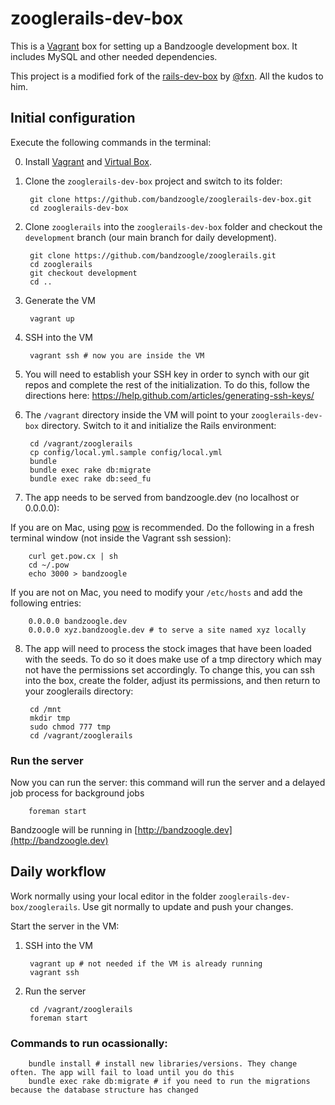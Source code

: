 # zooglerails-dev-box

This is a [Vagrant](http://www.vagrantup.com/) box for setting up a Bandzoogle development box. It includes MySQL and other needed dependencies.

This project is a modified fork of the [rails-dev-box](https://github.com/rails/rails-dev-box) by [@fxn](https://github.com/fxn). All the kudos to him.

## Initial configuration

Execute the following commands in the terminal:

0. Install [Vagrant](http://www.vagrantup.com/) and [Virtual Box](https://www.virtualbox.org/).

1. Clone the `zooglerails-dev-box` project and switch to its folder:

        git clone https://github.com/bandzoogle/zooglerails-dev-box.git
        cd zooglerails-dev-box

2. Clone `zooglerails` into the `zooglerails-dev-box` folder and checkout the `development` branch (our main branch for daily development).

        git clone https://github.com/bandzoogle/zooglerails.git
        cd zooglerails
        git checkout development
        cd ..

3. Generate the VM

        vagrant up

4. SSH into the VM

        vagrant ssh # now you are inside the VM

5. You will need to establish your SSH key in order to synch with our git repos and complete the rest of the initialization. To do this, follow the directions here: https://help.github.com/articles/generating-ssh-keys/

6. The `/vagrant` directory inside the VM will point to your `zooglerails-dev-box` directory. Switch to it and initialize the Rails environment:

        cd /vagrant/zooglerails
        cp config/local.yml.sample config/local.yml
        bundle
        bundle exec rake db:migrate
        bundle exec rake db:seed_fu

7. The app needs to be served from bandzoogle.dev (no localhost or 0.0.0.0):

If you are on Mac, using [pow](http://pow.cx/) is recommended. Do the following in a fresh terminal window (not inside the Vagrant ssh session):

        curl get.pow.cx | sh
        cd ~/.pow
        echo 3000 > bandzoogle

If you are not on Mac, you need to modify your `/etc/hosts` and add the following entries:

        0.0.0.0 bandzoogle.dev
        0.0.0.0 xyz.bandzoogle.dev # to serve a site named xyz locally

8. The app will need to process the stock images that have been loaded with the seeds. To do so it does make use of a tmp directory which may not have the permissions set accordingly. To change this, you can ssh into the box, create the folder, adjust its permissions, and then return to your zooglerails directory:

        cd /mnt
        mkdir tmp
        sudo chmod 777 tmp
        cd /vagrant/zooglerails

### Run the server

Now you can run the server: this command will run the server and a delayed job process for background jobs

        foreman start

Bandzoogle will be running in [http://bandzoogle.dev](http://bandzoogle.dev)


## Daily workflow

Work normally using your local editor in the folder `zooglerails-dev-box/zooglerails`. Use git normally to update and push your changes.

Start the server in the VM:

1. SSH into the VM

        vagrant up # not needed if the VM is already running
        vagrant ssh

2. Run the server

        cd /vagrant/zooglerails
        foreman start

### Commands to run ocassionally:

        bundle install # install new libraries/versions. They change often. The app will fail to load until you do this
        bundle exec rake db:migrate # if you need to run the migrations because the database structure has changed
